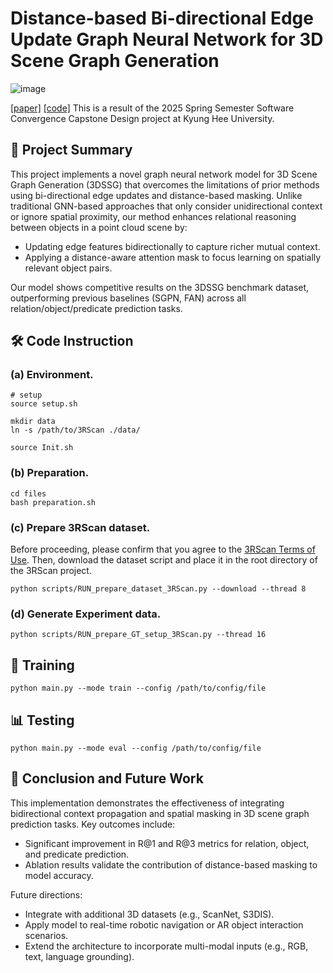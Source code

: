 # Distance-based Bi-directional Edge Update Graph Neural Network for 3D Scene Graph Generation

![image](https://github.com/user-attachments/assets/2536c438-6cc7-42d5-b794-bca11061576d)

[[paper]](https://drive.google.com/file/d/1mC_HWy4MFyrqHHO1MDxL6Jj42wuY4Ss3/view?usp=drive_link)  [[code]](https://github.com/spoiuy3/KCC2025-DBBD) This is a result of the 2025 Spring Semester Software Convergence Capstone Design project at Kyung Hee University.
## 📖 Project Summary
This project implements a novel graph neural network model for 3D Scene Graph Generation (3DSSG) that overcomes the limitations of prior methods using bi-directional edge updates and distance-based masking. Unlike traditional GNN-based approaches that only consider unidirectional context or ignore spatial proximity, our method enhances relational reasoning between objects in a point cloud scene by:

- Updating edge features bidirectionally to capture richer mutual context.
- Applying a distance-aware attention mask to focus learning on spatially relevant object pairs.

Our model shows competitive results on the 3DSSG benchmark dataset, outperforming previous baselines (SGPN, FAN) across all relation/object/predicate prediction tasks.

</details>

## 🛠 Code Instruction
### (a) Environment.
```
# setup
source setup.sh

mkdir data
ln -s /path/to/3RScan ./data/

source Init.sh
```
### (b) Preparation.
```
cd files
bash preparation.sh
```


### (c) Prepare 3RScan dataset.
Before proceeding, please confirm that you agree to the [3RScan Terms of Use](https://forms.gle/NvL5dvB4tSFrHfQH6). Then, download the dataset script and place it in the root directory of the 3RScan project.
```
python scripts/RUN_prepare_dataset_3RScan.py --download --thread 8
```

### (d) Generate Experiment data.
```
python scripts/RUN_prepare_GT_setup_3RScan.py --thread 16
```

## 🚀 Training
```
python main.py --mode train --config /path/to/config/file
```

## 📊 Testing
```
python main.py --mode eval --config /path/to/config/file
```

## 🔮 Conclusion and Future Work
This implementation demonstrates the effectiveness of integrating bidirectional context propagation and spatial masking in 3D scene graph prediction tasks. Key outcomes include:

- Significant improvement in R@1 and R@3 metrics for relation, object, and predicate prediction.
- Ablation results validate the contribution of distance-based masking to model accuracy.

Future directions:
- Integrate with additional 3D datasets (e.g., ScanNet, S3DIS).
- Apply model to real-time robotic navigation or AR object interaction scenarios.
- Extend the architecture to incorporate multi-modal inputs (e.g., RGB, text, language grounding).
